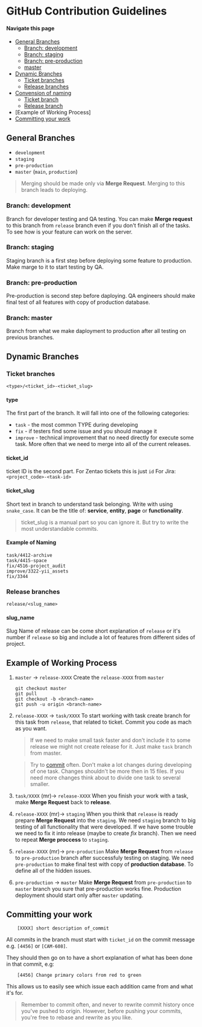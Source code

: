 # GitHub Contribution Guidelines

#### Navigate this page
- [General Branches](#general-branches)
  - [Branch: development](#branch-development)
  - [Branch: staging](#branch-staging)
  - [Branch: pre-production](#branch-pre-production)
  - [master](#master)
- [Dynamic Branches](#dynamic-branches)
  - [Ticket branches](#ticket-branches)
  - [Release branches](#release-branches)
- [Convension of naming](#convension-of-naming)
  - [Ticket branch](#ticket-branch)
  - [Release branch](#release-branch)
- [Example of Working Process]
- [Committing your work](#committing-your-work)





## General Branches
- `development`
- `staging`
- `pre-production`
- `master` (`main`, `production`)

> Merging should be made only via **Merge Request**.
> Merging to this branch leads to deploying.

### Branch: development
Branch for developer testing and QA testing. You can make **Merge request** to this branch from `release` branch even if you don't finish all of the tasks. To see how is your feature can work on the server.

### Branch: staging
Staging branch is a first step before deploying some feature to production.
Make marge to it to start testing by QA.

### Branch: pre-production
Pre-production is second step before daploying. QA engineers should make final test of all features with copy of production database.

### Branch: master
Branch from what we make daployment to production after all testing on previous branches.





## Dynamic Branches

### Ticket branches

    <type>/<ticket_id>-<ticket_slug>

#### type
The first part of the branch. It will fall into one of the following categories:
- `task` - the most common TYPE during developing
- `fix` - if testers find some issue and you should manage it
- `improve` - technical improvement that no need directly for execute some task. More often that we need to merge into all of the current releases.

#### ticket_id
ticket ID is the second part.
For Zentao tickets this is just `id`
For Jira: `<project_code>-<task-id>`

#### ticket_slug
Short text in branch to understand task belonging. Write with using `snake_case`. It can be the title of: **service**, **entity**, **page** or **functionality**. 

> ticket_slug is a manual part so you can ignore it. But try to write the most understandable commits.

#### Example of Naming
```
task/4412-archive
task/4415-space
fix/4516-project_audit
improve/3322-yii_assets
fix/3344
```


### Release branches

    release/<slug_name>

#### slug_name
Slug Name of release can be come short explanation of `release` or it's number if `release` so big and include a lot of features from different sides of project.





## Example of Working Process

1. `master` -> `release-XXXX`
    Create the `release-XXXX` from `master`
    
    ```
    git checkout master
    git pull
    git checkout -b <branch-name>
    git push -u origin <branch-name>
    ```

2. `release-XXXX` -> `task/XXXX` 
    To start working with task create branch for this task from `release`, that related to ticket. Commit you code as mach as you want. 
    
    > If we need to make small task faster and don't include it to some release we might not create release for it. Just make `task` branch from master.

    > Try to [commit](#committing-your-work) often. Don't make a lot changes during developing of one task. Changes shouldn't be more then in 15 files. If you need more changes think about to divide one task to several smaller.

3. `task/XXXX` (mr)-> `release-XXXX`
When you finish your work with a task, make **Merge Request** back to **release**.

4. `release-XXXX` (mr)-> `staging`
When you think that `release` is ready prepare **Merge Request** into the `staging`. 
We need `staging` branch to big testing of all functionality that were developed. If we have some trouble we need to fix it into release (maybe to create *fix* branch). Then we need to repeat **Merge proccess** to `staging`. 

5. `release-XXXX` (mr)-> `pre-production`
Make **Merge Request** from `release` to `pre-production` branch after successfuly testing on staging. 
We need `pre-production` to make final test with copy of **production database**. To define all of the hidden issues.

6. `pre-production` -> `master`
Make **Merge Request** from `pre-production` to `master` branch you sure that pre-production works fine. Production deployment should start only after `master` updating.





## Committing your work
```
    [XXXX] short description of_commit
```

All commits in the branch must start with `ticket_id` on the commit message
e.g. `[4456]` or `[CAM-608]`.

They should then go on to have a short explanation of what has been done in
that commit, e.g:
```
    [4456] Change primary colors from red to green
```

This allows us to easily see which issue each addition came from and what it's
for.

> Remember to commit often, and never to rewrite commit history once you've pushed
> to origin. However, before pushing your commits, you're free to rebase and
> rewrite as you like.

